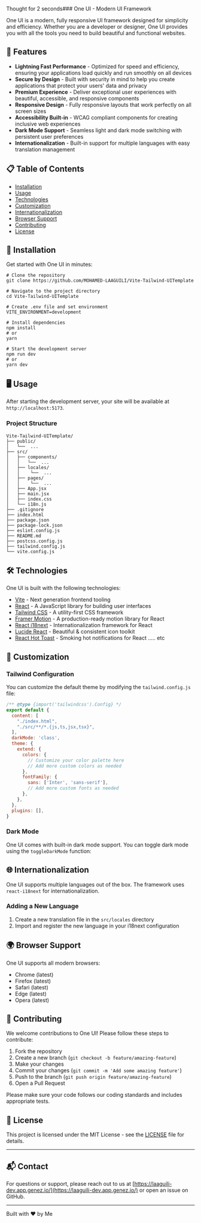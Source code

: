 Thought for 2 seconds### One UI - Modern UI Framework





One UI is a modern, fully responsive UI framework designed for simplicity and efficiency. Whether you are a developer or designer, One UI provides you with all the tools you need to build beautiful and functional websites.

## 🚀 Features

- **Lightning Fast Performance** - Optimized for speed and efficiency, ensuring your applications load quickly and run smoothly on all devices
- **Secure by Design** - Built with security in mind to help you create applications that protect your users' data and privacy
- **Premium Experience** - Deliver exceptional user experiences with beautiful, accessible, and responsive components
- **Responsive Design** - Fully responsive layouts that work perfectly on all screen sizes
- **Accessibility Built-in** - WCAG compliant components for creating inclusive web experiences
- **Dark Mode Support** - Seamless light and dark mode switching with persistent user preferences
- **Internationalization** - Built-in support for multiple languages with easy translation management


## 📋 Table of Contents

- [Installation](#installation)
- [Usage](#usage)
- [Technologies](#technologies)
- [Customization](#customization)
- [Internationalization](#internationalization)
- [Browser Support](#browser-support)
- [Contributing](#contributing)
- [License](#license)


## 🔧 Installation

Get started with One UI in minutes:

```shellscript
# Clone the repository
git clone https://github.com/MOHAMED-LAAGUILI/Vite-Tailwind-UITemplate

# Navigate to the project directory
cd Vite-Tailwind-UITemplate

# Create .env file and set environment
VITE_ENVIRONMENT=development

# Install dependencies
npm install
# or
yarn

# Start the development server
npm run dev
# or
yarn dev
```

## 🖥️ Usage

After starting the development server, your site will be available at `http://localhost:5173`.

### Project Structure

```plaintext
Vite-Tailwind-UITemplate/
├── public/
│   └──  ...
├── src/
│   ├── components/
│   │   └──  ...
│   ├── locales/
│   │    └──  ...
│   ├── pages/
│   │    └──  ...
│   ├── App.jsx
│   ├── main.jsx
│   ├── index.css
│   └── i18n.js
├── .gitignore
├── index.html
├── package.json
├── package-lock.json
├── eslint.config.js
├── README.md
├── postcss.config.js
├── tailwind.config.js
└── vite.config.js
```


## 🛠️ Technologies

One UI is built with the following technologies:

- [Vite](https://vitejs.dev/) - Next generation frontend tooling
- [React](https://reactjs.org/) - A JavaScript library for building user interfaces
- [Tailwind CSS](https://tailwindcss.com/) - A utility-first CSS framework
- [Framer Motion](https://www.framer.com/motion/) - A production-ready motion library for React
- [React i18next](https://react.i18next.com/) - Internationalization framework for React
- [Lucide React](https://lucide.dev/) - Beautiful & consistent icon toolkit
- [React Hot Toast](https://react-hot-toast.com/) - Smoking hot notifications for React
..... etc

## 🎨 Customization

### Tailwind Configuration

You can customize the default theme by modifying the `tailwind.config.js` file:

```javascript
/** @type {import('tailwindcss').Config} */
export default {
  content: [
    "./index.html",
    "./src/**/*.{js,ts,jsx,tsx}",
  ],
  darkMode: 'class',
  theme: {
    extend: {
      colors: {
        // Customize your color palette here
        // Add more custom colors as needed
      },
      fontFamily: {
        sans: ['Inter', 'sans-serif'],
        // Add more custom fonts as needed
      },
    },
  },
  plugins: [],
}
```

### Dark Mode

One UI comes with built-in dark mode support. You can toggle dark mode using the `toggleDarkMode` function:

## 🌐 Internationalization

One UI supports multiple languages out of the box. The framework uses `react-i18next` for internationalization.

### Adding a New Language

1. Create a new translation file in the `src/locales` directory
2. Import and register the new language in your i18next configuration



## 🌍 Browser Support

One UI supports all modern browsers:

- Chrome (latest)
- Firefox (latest)
- Safari (latest)
- Edge (latest)
- Opera (latest)


## 👥 Contributing

We welcome contributions to One UI! Please follow these steps to contribute:

1. Fork the repository
2. Create a new branch (`git checkout -b feature/amazing-feature`)
3. Make your changes
4. Commit your changes (`git commit -m 'Add some amazing feature'`)
5. Push to the branch (`git push origin feature/amazing-feature`)
6. Open a Pull Request


Please make sure your code follows our coding standards and includes appropriate tests.

## 📄 License

This project is licensed under the MIT License - see the [LICENSE](LICENSE) file for details.

---

## 📬 Contact

For questions or support, please reach out to us at [https://laaguili-dev.app.genez.io/](https://laaguili-dev.app.genez.io/) or open an issue on GitHub.

---

Built with ❤️ by Me